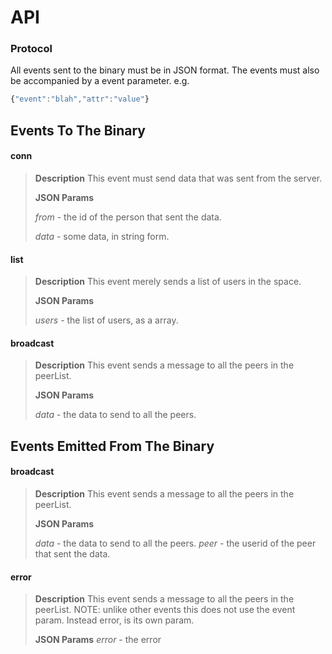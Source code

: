 # API

### Protocol
All events sent to the binary must be in JSON format. The events must also be accompanied by a event parameter.
e.g.
```js
{"event":"blah","attr":"value"}
```

## Events To The Binary
#### conn
> **Description**
> This event must send data that was sent from the server.
>
> **JSON Params**
>
> _from_ - the id of the person that sent the data.
>
> _data_ - some data, in string form.
>

#### list
> **Description**
> This event merely sends  a list of users in the space.
>
> **JSON Params**
>
> _users_ - the list of users, as a array.
>

#### broadcast
> **Description**
> This event sends a message to all the peers in the peerList.
>
> **JSON Params**
>
> _data_ - the data to send to all the peers.
>


## Events Emitted From The Binary

#### broadcast
> **Description**
> This event sends a message to all the peers in the peerList.
>
> **JSON Params**
>
> _data_ - the data to send to all the peers.
> _peer_ - the userid of the peer that sent the data.
>

#### error
> **Description**
> This event sends a message to all the peers in the peerList.
> NOTE: unlike other events this does not use the event param.
> Instead error, is its own param.
>
> **JSON Params**
> _error_ - the error